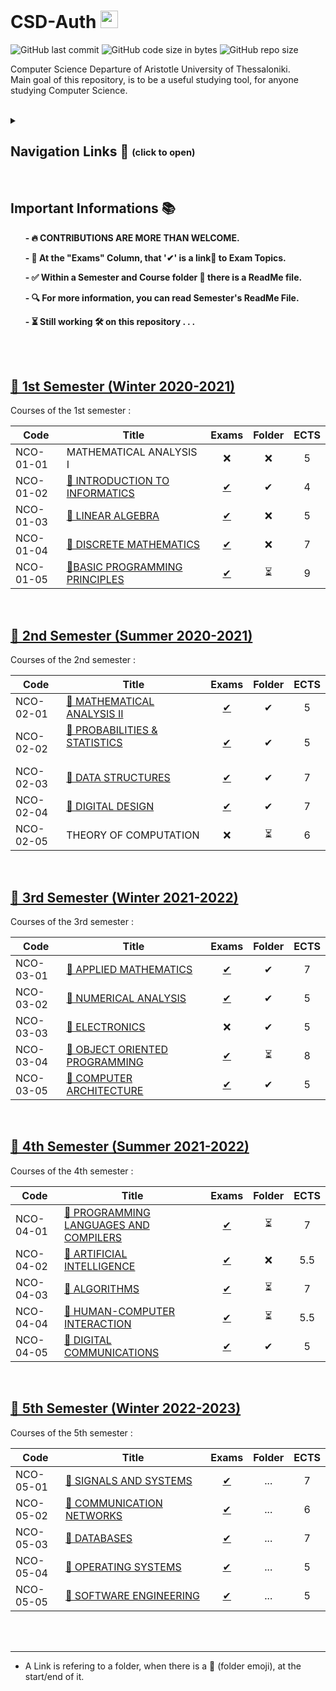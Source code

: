 # CSD-Auth <img src="CSD Logo.png" height="28">

<img alt="GitHub last commit" src="https://img.shields.io/github/last-commit/tsiggi/CSD-Auth"> <img alt="GitHub code size in bytes" src="https://img.shields.io/github/languages/code-size/tsiggi/CSD-Auth"> <img alt="GitHub repo size" src="https://img.shields.io/github/repo-size/tsiggi/CSD-Auth">

Computer Science Departure of Aristotle University of Thessaloniki. <br />
Main goal of this repository, is to be a useful studying tool, for anyone studying Computer Science. 
<br/>
<br/>

<details>
<summary>

## Navigation Links 🔗 <sub><sup>(click to open)</sup></sub>
</summary>



- [Important Informations](https://github.com/tsiggi/CSD-Auth#important-informations-) 📚
- [1st Semester](https://github.com/tsiggi/CSD-Auth#1st-semester-winter-2020-2021-) ✅      
- [2nd Semester](https://github.com/tsiggi/CSD-Auth#2nd-semester-summer-2020-2021-) ✅
- [3rd Semester](https://github.com/tsiggi/CSD-Auth#3rd-semester-winter-2021-2022-) ✅
- [4th Semester](https://github.com/tsiggi/CSD-Auth#4th-semester-summer-2021-2022-) ✅
- [5th Semester](https://github.com/tsiggi/CSD-Auth#5th-semester-winter-2022-2023-) ⏳
- 6th Semester
- 7th Semester
- 8th Semester

</details>

<br/>

## Important Informations 📚

&nbsp;&nbsp;&nbsp;&nbsp;&nbsp;&nbsp;__- 🔥 CONTRIBUTIONS ARE MORE THAN WELCOME.__ 
<!-- --
&nbsp;&nbsp;&nbsp;&nbsp;&nbsp;&nbsp;__- 🚨 A Link is refering to a folder, when there is a 📂 (folder emoji), at the end of it..__
<!---->
&nbsp;&nbsp;&nbsp;&nbsp;&nbsp;&nbsp;__- 💯 At the "Exams" Column, that '✔' is a link🔗 to Exam Topics.__

&nbsp;&nbsp;&nbsp;&nbsp;&nbsp;&nbsp;__- ✅ Within a Semester and Course folder 📁 there is a ReadMe file.__

&nbsp;&nbsp;&nbsp;&nbsp;&nbsp;&nbsp;__- 🔍 For more information, you can read Semester's ReadMe File.__

&nbsp;&nbsp;&nbsp;&nbsp;&nbsp;&nbsp;__- ⏳ Still working 🛠️ on this repository . . .__

<br /><br />


## [📁 1st Semester (Winter 2020-2021)](https://github.com/tsiggi/CSD-Auth/tree/main/1st%20Semester)

<!-- [Link for this folder]() -->

Courses of the 1st semester :

| Code      | Title                                | Exams | Folder | ECTS |
| --------- | ------------------------------------ | :---: | :----: | :--: |
| NCO-01-01 | MATHEMATICAL ANALYSIS I              | ❌    | ❌    | 5    |
| NCO-01-02 | [📂 INTRODUCTION TO INFORMATICS](https://github.com/tsiggi/CSD-Auth/tree/main/1st%20Semester/Introduction%20to%20Informatics)    | [✔](https://github.com/tsiggi/CSD-Auth/tree/main/1st%20Semester/Introduction%20to%20Informatics/%CE%98%CE%AD%CE%BC%CE%B1%CF%84%CE%B1) | ✔     | 4    |
| NCO-01-03 | [📂 LINEAR ALGEBRA](https://github.com/tsiggi/CSD-Auth/tree/main/1st%20Semester/Linear%20Algebra)                       | [✔](https://github.com/tsiggi/CSD-Auth/tree/main/1st%20Semester/Linear%20Algebra/%CE%98%CE%AD%CE%BC%CE%B1%CF%84%CE%B1)  | ❌    | 5    |
| NCO-01-04 | [📂 DISCRETE MATHEMATICS](https://github.com/tsiggi/CSD-Auth/tree/main/1st%20Semester/Discrete%20Mathematics)                   | [✔](https://github.com/tsiggi/CSD-Auth/tree/main/1st%20Semester/Discrete%20Mathematics/%CE%98%CE%AD%CE%BC%CE%B1%CF%84%CE%B1)  | ❌    | 7    |
| NCO-01-05 | [📂BASIC PROGRAMMING PRINCIPLES](https://github.com/tsiggi/CSD-Auth/tree/main/1st%20Semester/Basic%20Programming%20Principles)  &nbsp;&nbsp;&nbsp;&nbsp;&nbsp;&nbsp;&nbsp;&nbsp;&nbsp;&nbsp;&nbsp;&nbsp;&nbsp;&nbsp;&nbsp;&nbsp;&nbsp;&nbsp;    | [✔](https://github.com/tsiggi/CSD-Auth/tree/main/1st%20Semester/Basic%20Programming%20Principles/%CE%98%CE%AD%CE%BC%CE%B1%CF%84%CE%B1) | ⏳    | 9    |
<br/>



## [📁 2nd Semester (Summer 2020-2021)](https://github.com/tsiggi/CSD-Auth/tree/main/2nd%20Semester)
<!-- [Link for this folder]() -->

Courses of the 2nd semester :

| Code      | Title                                | Exams | Folder | ECTS |
| --------- | ------------------------------------ | :---: | :----: | :--: |
| NCO-02-01 | [📁 MATHEMATICAL ANALYSIS II](https://github.com/tsiggi/CSD-Auth/tree/main/2nd%20Semester/Mathematical%20Analysis%20II)       | [✔](https://github.com/tsiggi/CSD-Auth/tree/main/2nd%20Semester/Mathematical%20Analysis%20II/%CE%98%CE%AD%CE%BC%CE%B1%CF%84%CE%B1) | ✔     | 5    |
| NCO-02-02 | [📁 PROBABILITIES & STATISTICS](https://github.com/tsiggi/CSD-Auth/tree/main/2nd%20Semester/Probabilities%20%26%20Statistics) &nbsp;&nbsp;&nbsp;&nbsp;&nbsp;&nbsp;&nbsp;&nbsp;&nbsp;&nbsp;&nbsp;&nbsp;&nbsp;&nbsp;&nbsp;&nbsp;&nbsp;&nbsp;&nbsp;&nbsp;&nbsp;&nbsp;&nbsp;&nbsp;&nbsp;&nbsp;&nbsp;&nbsp;&nbsp; | [✔](https://github.com/tsiggi/CSD-Auth/tree/main/2nd%20Semester/Probabilities%20%26%20Statistics/%CE%98%CE%AD%CE%BC%CE%B1%CF%84%CE%B1) | ✔     | 5    |
| NCO-02-03 | [📁 DATA STRUCTURES](https://github.com/tsiggi/CSD-Auth/tree/main/2nd%20Semester/Data%20Structures)                                 | [✔](https://github.com/tsiggi/CSD-Auth/tree/main/2nd%20Semester/Data%20Structures/%CE%98%CE%AD%CE%BC%CE%B1%CF%84%CE%B1)  | ✔     | 7    |
| NCO-02-04 | [📁 DIGITAL DESIGN](https://github.com/tsiggi/CSD-Auth/tree/main/2nd%20Semester/Digital%20Design)                                  | [✔](https://github.com/tsiggi/CSD-Auth/tree/main/2nd%20Semester/Digital%20Design/%CE%98%CE%AD%CE%BC%CE%B1%CF%84%CE%B1) | ✔     | 7    |
| NCO-02-05 | THEORY OF COMPUTATION                | ❌    | ⏳    | 6    |
<br/>



## [📁 3rd Semester (Winter 2021-2022)](https://github.com/tsiggi/CSD-Auth/tree/main/3rd%20Semester)

<!-- [Link for this folder]() -->

Courses of the 3rd semester :

| Code      | Title                                | Exams | Folder | ECTS |
| --------- | ------------------------------------ | :---: | :----: | :--: |
| NCO-03-01 | [📁 APPLIED MATHEMATICS](https://github.com/tsiggi/CSD-Auth/tree/main/3rd%20Semester/Applied%20Mathematics)              | [✔](https://github.com/tsiggi/CSD-Auth/tree/main/3rd%20Semester/Applied%20Mathematics/%CE%98%CE%AD%CE%BC%CE%B1%CF%84%CE%B1)  | ✔     | 7    |
| NCO-03-02 | [📁 NUMERICAL ANALYSIS](https://github.com/tsiggi/CSD-Auth/tree/main/3rd%20Semester/Numerical-Analysis)                                | [✔](https://github.com/tsiggi/CSD-Auth/tree/main/3rd%20Semester/Numerical-Analysis/%CE%98%CE%AD%CE%BC%CE%B1%CF%84%CE%B1)  | ✔     | 5    |
| NCO-03-03 | [📁 ELECTRONICS](https://github.com/tsiggi/CSD-Auth/tree/main/3rd%20Semester/Electronics)                                       | ❌    | ✔     | 5    |
| NCO-03-04 | [📁 OBJECT ORIENTED PROGRAMMING](https://github.com/tsiggi/CSD-Auth/tree/main/3rd%20Semester/Object%20Oriented%20Programming) &nbsp;&nbsp;&nbsp;&nbsp;&nbsp;&nbsp;&nbsp;&nbsp;&nbsp;&nbsp;&nbsp;&nbsp;&nbsp;&nbsp;&nbsp;&nbsp;&nbsp;&nbsp;    | [✔](https://github.com/tsiggi/CSD-Auth/tree/main/3rd%20Semester/Object%20Oriented%20Programming/%CE%98%CE%AD%CE%BC%CE%B1%CF%84%CE%B1)  | ⏳    | 8    |
| NCO-03-05 | [📁 COMPUTER ARCHITECTURE](https://github.com/tsiggi/CSD-Auth/tree/main/3rd%20Semester/Computer%20Architecture)            | [✔](https://github.com/tsiggi/CSD-Auth/tree/main/3rd%20Semester/Computer%20Architecture/%CE%98%CE%AD%CE%BC%CE%B1%CF%84%CE%B1)  |  ✔    | 5    |
<br/>



## [📁 4th Semester (Summer 2021-2022)](https://github.com/tsiggi/CSD-Auth/tree/main/4th%20Semester)

<!-- [Link for this folder]() -->

Courses of the 4th semester :

| Code      | Title                                | Exams | Folder | ECTS |
| --------- | ------------------------------------ | :---: | :----: | :--: |
| NCO-04-01 | [📁 PROGRAMMING LANGUAGES AND  COMPILERS](https://github.com/tsiggi/CSD-Auth/tree/main/4th%20Semester/Programming%20Languages%20and%20Compilers)  | [✔](https://github.com/tsiggi/CSD-Auth/tree/main/4th%20Semester/Programming%20Languages%20and%20Compilers/%CE%98%CE%AD%CE%BC%CE%B1%CF%84%CE%B1)  | ⏳    | 7    |
| NCO-04-02 | [📁 ARTIFICIAL INTELLIGENCE](https://github.com/tsiggi/CSD-Auth/tree/main/4th%20Semester/Artificial%20Intelligence)  | [✔](https://github.com/tsiggi/CSD-Auth/tree/main/4th%20Semester/Artificial%20Intelligence/%CE%98%CE%AD%CE%BC%CE%B1%CF%84%CE%B1)  | ❌    | 5.5  |
| NCO-04-03 | [📁 ALGORITHMS](https://github.com/tsiggi/CSD-Auth/tree/main/4th%20Semester/Algorithms)   | [✔](https://github.com/tsiggi/CSD-Auth/tree/main/4th%20Semester/Algorithms/%CE%98%CE%AD%CE%BC%CE%B1%CF%84%CE%B1)  | ⏳    | 7    |
| NCO-04-04 | [📁 HUMAN-COMPUTER INTERACTION](https://github.com/tsiggi/CSD-Auth/tree/main/4th%20Semester/Human-Computer%20Interaction)     | [✔](https://github.com/tsiggi/CSD-Auth/tree/main/4th%20Semester/Human-Computer%20Interaction/%CE%98%CE%AD%CE%BC%CE%B1%CF%84%CE%B1)  | ⏳    | 5.5  |
| NCO-04-05 | [📁 DIGITAL COMMUNICATIONS](https://github.com/tsiggi/CSD-Auth/tree/main/4th%20Semester/Digital%20Communications)           | [✔](https://github.com/tsiggi/CSD-Auth/tree/main/4th%20Semester/Digital%20Communications/%CE%98%CE%AD%CE%BC%CE%B1%CF%84%CE%B1)  | ✔    | 5    |

<br/>



## [📁 5th Semester (Winter 2022-2023)](https://github.com/tsiggi/CSD-Auth/tree/main/5th%20Semester) 
<!-- [Link for this folder]() -->

Courses of the 5th semester :

| Code      | Title                                | Exams | Folder | ECTS |
| --------- | ------------------------------------ | :---: | :----: | :--: |
| NCO-05-01 | [📁 SIGNALS AND SYSTEMS](https://github.com/tsiggi/CSD-Auth/tree/main/5th%20Semester/Signals%20and%20Systems)                   | [✔](https://github.com/tsiggi/CSD-Auth/tree/main/5th%20Semester/Signals%20and%20Systems/%CE%98%CE%AD%CE%BC%CE%B1%CF%84%CE%B1)  | ...    | 7    |
| NCO-05-02 | [📁 COMMUNICATION NETWORKS](https://github.com/tsiggi/CSD-Auth/tree/main/5th%20Semester/Communication%20Networks) &nbsp;&nbsp;&nbsp;&nbsp;&nbsp;&nbsp;&nbsp;&nbsp;&nbsp;&nbsp;&nbsp;&nbsp;&nbsp;&nbsp;&nbsp;&nbsp;&nbsp;&nbsp;&nbsp;&nbsp;&nbsp;&nbsp;&nbsp;&nbsp;&nbsp;                                              | [✔](https://github.com/tsiggi/CSD-Auth/tree/main/5th%20Semester/Communication%20Networks/%CE%98%CE%AD%CE%BC%CE%B1%CF%84%CE%B1)  | ...    | 6    |
| NCO-05-03 | [📁 DATABASES](https://github.com/tsiggi/CSD-Auth/tree/main/5th%20Semester/Databases)  | [✔](https://github.com/tsiggi/CSD-Auth/tree/main/5th%20Semester/Databases/%CE%98%CE%AD%CE%BC%CE%B1%CF%84%CE%B1)  | ...    | 7    |
| NCO-05-04 | [📁 OPERATING SYSTEMS](https://github.com/tsiggi/CSD-Auth/tree/main/5th%20Semester/Operating%20Systems)    | [✔](https://github.com/tsiggi/CSD-Auth/tree/main/5th%20Semester/Operating%20Systems/%CE%98%CE%AD%CE%BC%CE%B1%CF%84%CE%B1)  | ...    | 5    |
| NCO-05-05 | [📁 SOFTWARE ENGINEERING](https://github.com/tsiggi/CSD-Auth/tree/main/5th%20Semester/Software%20Engineering)  | [✔](https://github.com/tsiggi/CSD-Auth/tree/main/5th%20Semester/Software%20Engineering/%CE%98%CE%AD%CE%BC%CE%B1%CF%84%CE%B1)  | ...    | 5    |
<br/>


<!-- 
## 6th Semester

[Link for this folder]()

Courses of the 6th semester

| Code      | Title                                       | ECTS | Folder |
| --------- | ------------------------------------------- | :--: | :----: |
| NDM-06-02 | STOCHASTIC SIGNAL PROCESSING                | -    | ❌    |
| NDM-06-04 | PATTERN RECOGNITION-STATISTICAL LEARNING    | -    | ❌    |
| NDM-07-04 | COMPUTER GRAPHICS                           | -    | ❌    |
| NDM-08-04 | BIOINFORMATICS I - COMPUTATIONAL BIOLOGY    | -    | ❌    |
| NET-06-01 | 	MOBILE DEVICE INTERFACES                  | -    | ❌    |
|    ...    |                    ...                      | ...  |  ...  |
<br/>


-->

<br />
<hr />

- A Link is refering to a folder, when there is a 📂 (folder emoji), at the start/end of it. 
